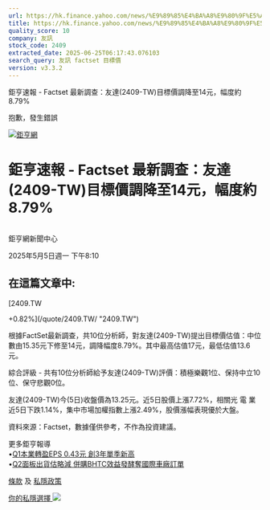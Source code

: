 ```yaml
---
url: https://hk.finance.yahoo.com/news/%E9%89%85%E4%BA%A8%E9%80%9F%E5%A0%B1-factset-%E6%9C%80%E6%96%B0%E8%AA%BF%E6%9F%A5-%E5%8F%8B%E9%81%94-2409-001023217.html
title: https://hk.finance.yahoo.com/news/%E9%89%85%E4%BA%A8%E9%80%9F%E5%A0%B1-factset-%E6%9C%80%E6%96%B0%E8
quality_score: 10
company: 友訊
stock_code: 2409
extracted_date: 2025-06-25T06:17:43.076103
search_query: 友訊 factset 目標價
version: v3.3.2
---
```


鉅亨速報 - Factset 最新調查：友達(2409-TW)目標價調降至14元，幅度約8.79% 


抱歉，發生錯誤

 

[![鉅亨網](https://s.yimg.com/ny/api/res/1.2/UM5hrThmhlnSiBO4o4qlLg--/YXBwaWQ9aGlnaGxhbmRlcjt3PTE0NjtoPTQ4O2NmPXdlYnA-/https://s.yimg.com/os/creatr-uploaded-images/2020-01/147c7630-36ab-11ea-ae7c-5ee7a0016555)](http://www.cnyes.com/ "鉅亨網")

# 鉅亨速報 - Factset 最新調查：友達(2409-TW)目標價調降至14元，幅度約8.79%

![](data:image/gif;base64,R0lGODlhAQABAIAAAAAAAP///ywAAAAAAQABAAACAUwAOw==)

鉅亨網新聞中心

2025年5月5日週一 下午8:10

## 在這篇文章中:

[2409.TW

+0.82%](/quote/2409.TW/ "2409.TW")

根據FactSet最新調查，共10位分析師，對友達(2409-TW)提出目標價估值：中位數由15.35元下修至14元，調降幅度8.79%。其中最高估值17元，最低估值13.6元。

綜合評級 - 共有10位分析師給予友達(2409-TW)評價：積極樂觀1位、保持中立10位、保守悲觀0位。

友達(2409-TW)今(5日)收盤價為13.25元。近5日股價上漲7.72%，相關光 電 業近5日下跌1.14%，集中市場加權指數上漲2.49%，股價漲幅表現優於大盤。

資料來源：Factset，數據僅供參考，不作為投資建議。

更多鉅亨報導  
•[Q1本業轉盈EPS 0.43元 創3年單季新高](https://news.cnyes.com/news/id/5957129?utm_source=yahoo&utm_medium=RSS&utm_campaign=relate)  
•[Q2面板出貨估略減 併購BHTC效益發酵奪國際車廠訂單](https://news.cnyes.com/news/id/5957333?utm_source=yahoo&utm_medium=RSS&utm_campaign=relate)

[條款](https://guce.yahoo.com/terms?locale=zh-Hant-HK)  及 [私隱政策](https://guce.yahoo.com/privacy-policy?locale=zh-Hant-HK)

[你的私隱選擇 ![](https://s.yimg.com/dv/static/siteApp/img/privacy-choice-control.png)](https://guce.yahoo.com/state-controls?locale=zh-Hant-HK&state=VA)